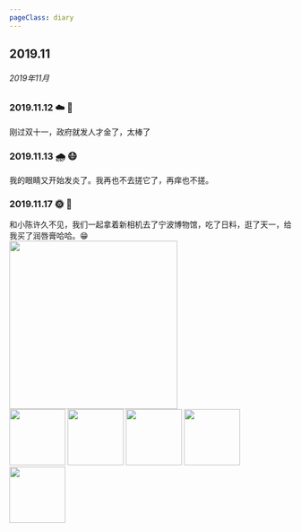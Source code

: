 ```yaml
---
pageClass: diary
---
```


## 2019.11

###### 2019年11月

### 2019.11.12 ☁️ 🤩
刚过双十一，政府就发人才金了，太棒了

### 2019.11.13 🌧 😷
我的眼睛又开始发炎了。我再也不去搓它了，再痒也不搓。

### 2019.11.17 🌞 👫
和小陈许久不见，我们一起拿着新相机去了宁波博物馆，吃了日料，逛了天一，给我买了润唇膏哈哈。😁<br>
<img src="http://cdn.chenyingshuang.cn/life/diary/2019-11-17-5.jpg" width="300"/> <br>
<img src="http://cdn.chenyingshuang.cn/life/diary/2019-11-17-1.jpg" height="100"/>
<img src="http://cdn.chenyingshuang.cn/life/diary/2019-11-17-2.jpg" height="100"/>
<img src="http://cdn.chenyingshuang.cn/life/diary/2019-11-17-3.jpg" height="100"/>
<img src="http://cdn.chenyingshuang.cn/life/diary/2019-11-17-4.jpg" height="100"/>
<img src="http://cdn.chenyingshuang.cn/life/diary/2019-11-17-6.jpg" height="100"/>